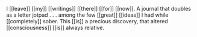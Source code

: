 I [[leave]] [[my]] [[writings]] [[there]] [[for]] [[now]]. A journal that doubles as a letter jotpad . . . among the few [[great]] [[ideas]] I had while [[completely]] sober. This [[is]] a precious discovery, that altered [[consciousness]] [[is]] always relative.